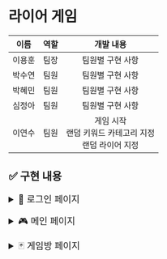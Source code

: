 # 라이어 게임

|  이름  | 역할 |               <div align="center">개발 내용</div>                |
| :----: | :--: | :--------------------------------------------------------------: |
| 이용훈 | 팀장 |                         팀원별 구현 사항                         |
| 박수연 | 팀원 |                         팀원별 구현 사항                         |
| 박혜민 | 팀원 |                         팀원별 구현 사항                         |
| 심정아 | 팀원 |                         팀원별 구현 사항                         |
| 이연수 | 팀원 | 게임 시작 </br> 랜덤 키워드 카테고리 지정 </br> 랜덤 라이어 지정 |

## ✅ 구현 내용

<details>
  <summary style="font-size: 18px"> 🔑 로그인 페이지</summary>
  <div markdown="1">
    1. 회원가입
    </br>
    2. 로그인
    </br>

  </div>
</details>

</br>

<details>
  <summary style="font-size: 18px"> 🎮 메인 페이지</summary>
  <div markdown="1">
    1. 메인 페이지 조회
    </br>
    2. 전체 채팅 기능
    </br>
    3. 프로필 수정
    </br>
    4. 게임방 생성
    </br>
    5. 게임방 입장
    </br>
    6. 로그아웃
    </br>
  </div>
</details>

</br>

<details>
  <summary style="font-size: 18px"> 🃏 게임방 페이지</summary>
  <div markdown="1">
    1. 게임 시작 및 채팅
    </br>
    2. 라이어 투표 및 결과
    </br>
    3. 게임 종료
    </br>
  </div>
</details>
